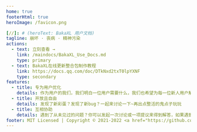 ```yaml
---
home: true
footerHtml: true
heroImage: /favicon.png

[//]: # (heroText: BakaXL 用户文档)
tagline: 崩坏 · 丧病 · 精神污染
actions:
  - text: 立刻查看 →
    link: /maindocs/BakaXL_Use_Docs.md
    type: primary
  - text: BakaXL在线更新整合包制作教程
    link: https://docs.qq.com/doc/DTkNxd2txT0lpYXNF
    type: secondary
features:
  - title: 专为用户优化
    details: 作为用户的我们，我们明白一位用户需要什么，我们也希望为每一位新人用户解决问题，安心游戏
  - title: 开放且自由
    details: 发现了新彩蛋？发现了新bug？一起来讨论一下~再出点整活的鬼点子玩玩
  - title: 互相协助
    details: 遇到了从未见过的问题？你可以发起一次讨论或一项提议来得到解答，如果遇到了某个问题的解决方法也可以和大家一起共享
footer: MIT Licensed | Copyright © 2021-2022 <a href="https://github.com/BakaXL-Support">BakaXL 用户中心</a>
---
```


<!-- 切忌！上方内容会经过机器检查，对上方内容的任何修改都需要在dev分支测试通过后才能推送到main分支，通常情况下也不需要去修改这些内容 -->
